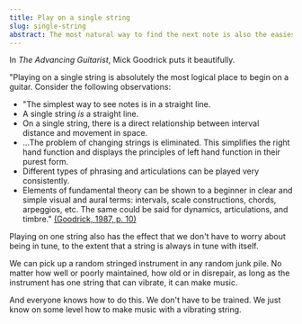 ```yaml
---
title: Play on a single string
slug: single-string
abstract: The most natural way to find the next note is also the easiest way to move up and down the fretboard.
---
```


In _The Advancing Guitarist_, 
Mick Goodrick puts it beautifully.

"Playing on a single string is absolutely the most logical place to begin on a guitar.
Consider the following observations:

* "The simplest way to see notes is in a straight line.
* A single string *is* a straight line.
* On a single string, there is a direct relationship between interval distance and movement in space.
* ...The problem of changing strings is eliminated.
This simplifies the right hand function and displays the principles of left hand function in their purest form.
* Different types of phrasing and articulations can be played very consistently.
* Elements of fundamental theory can be shown to a beginner in clear and simple visual and aural terms:
intervals, scale constructions, chords, arpeggios, etc.
The same could be said for dynamics, articulations, and timbre."
[(Goodrick, 1987, p. 10)](references#goodrick-1987)

Playing on one string also has the effect that we don't have to worry about being in tune,
to the extent that a string is always in tune with itself.

We can pick up a random stringed instrument in any random junk pile.
No matter how well or poorly maintained,
how old or in disrepair,
as long as the instrument has one string that can vibrate,
it can make music.

And everyone knows how to do this.
We don't have to be trained.
We just know on some level how to make music with a vibrating string.



